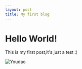 ```yaml
---
layout: post
title: My first blog
---
```

# Hello World!
This is my first post,it's just a test :)

![Youdao](http://note.youdao.com/favicon.ico)
